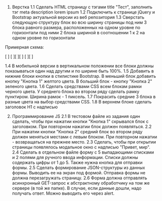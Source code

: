 1. Верстка
1.1 Сделать HTML страницу с тэгами title "Тест", заполнить тэг meta
description lorem ipsum
1.2 Подключить к странице jQuery и Bootstrap актуальной версии из веб
репозитория
1.3 Сверстать следующую структуру
блок во всю ширину страницы
под ним 3 блока равного размера, расположенных на одном уровне по горизонтали
под ними 2 блока шириной в соотношении 1 к 2 на одном уровне по горизонтали

Примерная схема:

[                         ]
[       ][       ][       ]
[        ][               ]

1.4 В мобильной версии в вертикальном положении все блоки должны
показываться один над другим и по ширине быть 100%.
1.5 Добавить в нижние блоки кнопки в стилистике Bootstrap. В меньший
блок добавить кнопку "Кнопка 1" желтого цвета. В больший блок - кнопку
"Кнопка 2" зеленого цвета.
1.6 Сделать средствами CSS всем блокам рамки черного цвета. У среднего
блока во втором ряду сделать рамку пунктиром. Ширина рамок - 1
пиксель.
1.7 Покрасить средние 3 блока в разные цвета на выбор средствами CSS.
1.8 В верхнем блоке сделать заголовок H1 с надписью

2. Программирование JS
2.1 В тестовом файле из задания один сделать, чтобы при нажатии кнопки
"Кнопка 1" скрывался блок с заголовком. При повторном нажатии блок
должен появляться.
2.2 При нажатии кнопки "Кнопка 2" средний блок во втором ряду должен
меняться местами с левым блоком. При повторном нажатии - возвращаться
на прежнее место.
2.3 Сделать, чтобы при открытии страницы появлялось модальное окно с
надписью "Привет, мир".
2.4 Сделать в отдельном файле форму с 5 выпадающими списками и 2
полями для ручного ввода информации. Списки должны содержать цифры от
1 до 5. Также нужна кнопка для отправки формы.
2.5 Сделать формирование JSON-структуры из данных формы. Выводить ее
на экран под формой. Отправка формы не должна перезагружать страницу.
2.6 Форма должна отправлять асинхронный GET-запрос к абстрактному
обработчику на том же сервере (в той же папке). В случае, если данные
дошли, надо получать ответ. Можно выводить его через alert.
